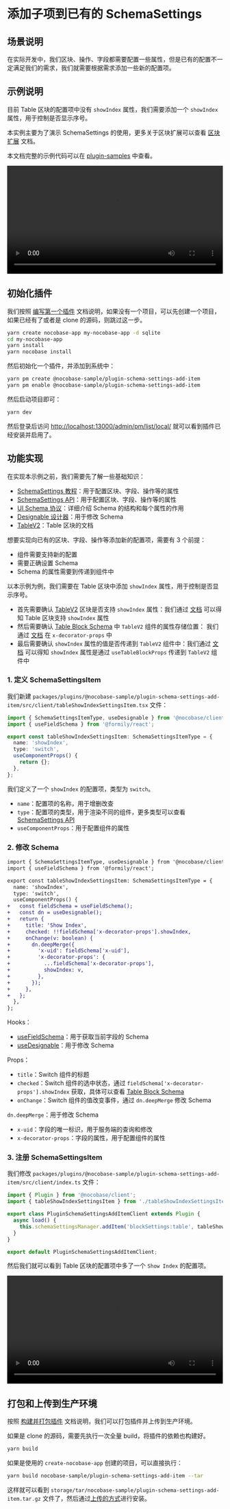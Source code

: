 # 添加子项到已有的 SchemaSettings

## 场景说明

在实际开发中，我们区块、操作、字段都需要配置一些属性，但是已有的配置不一定满足我们的需求，我们就需要根据需求添加一些新的配置项。

## 示例说明

目前 Table 区块的配置项中没有 `showIndex` 属性，我们需要添加一个 `showIndex` 属性，用于控制是否显示序号。

本实例主要为了演示 SchemaSettings 的使用，更多关于区块扩展可以查看 [区块扩展](/plugin-samples/block) 文档。

本文档完整的示例代码可以在 [plugin-samples](https://github.com/nocobase/plugin-samples/tree/main/packages/plugins/%40nocobase-sample/plugin-initializer-block-simple) 中查看。

<video width="100%" controls="">
  <source src="https://static-docs.nocobase.com/20240601161535_rec_.mp4" type="video/mp4" />
</video>

## 初始化插件

我们按照 [编写第一个插件](/development/your-fisrt-plugin) 文档说明，如果没有一个项目，可以先创建一个项目，如果已经有了或者是 clone 的源码，则跳过这一步。

```bash
yarn create nocobase-app my-nocobase-app -d sqlite
cd my-nocobase-app
yarn install
yarn nocobase install
```

然后初始化一个插件，并添加到系统中：

```bash
yarn pm create @nocobase-sample/plugin-schema-settings-add-item
yarn pm enable @nocobase-sample/plugin-schema-settings-add-item
```

然后启动项目即可：

```bash
yarn dev
```

然后登录后访问 [http://localhost:13000/admin/pm/list/local/](http://localhost:13000/admin/pm/list/local/) 就可以看到插件已经安装并启用了。

## 功能实现

在实现本示例之前，我们需要先了解一些基础知识：

- [SchemaSettings 教程](/development/client/ui-schema/settings)：用于配置区块、字段、操作等的属性
- [SchemaSettings API](https://client.docs.nocobase.com/core/ui-schema/schema-settings)：用于配置区块、字段、操作等的属性
- [UI Schema 协议](/development/client/ui-schema/what-is-ui-schema)：详细介绍 Schema 的结构和每个属性的作用
- [Designable 设计器](/development/client/ui-schema/designable)：用于修改 Schema
- [TableV2](https://client.docs.nocobase.com/components/table-v2)：Table 区块的文档

想要实现向已有的区块、字段、操作等添加新的配置项，需要有 3 个前提：

- 组件需要支持新的配置
- 需要正确设置 Schema
- Schema 的属性需要到传递到组件中

以本示例为例，我们需要在 Table 区块中添加 `showIndex` 属性，用于控制是否显示序号。

- 首先需要确认 [TableV2](https://client.docs.nocobase.com/components/table-v2) 区块是否支持 `showIndex` 属性：我们通过 [文档](https://client.docs.nocobase.com/components/table-v2) 可以得知 Table 区块支持 `showIndex` 属性
- 然后需要确认 [Table Block Schema](https://client.docs.nocobase.com/ui-schema/blocks/data/table) 中 `TableV2` 组件的属性存储位置： 我们通过 [文档](https://client.docs.nocobase.com/ui-schema/blocks/data/table) 在 `x-decorator-props` 中
- 最后需要确认 `showIndex` 属性的值是否传递到 `TableV2` 组件中：我们通过 [文档](https://client.docs.nocobase.com/ui-schema/blocks/data/table) 可以得知 `showIndex` 属性是通过 `useTableBlockProps` 传递到 `TableV2` 组件中

### 1. 定义 SchemaSettingsItem

我们新建 `packages/plugins/@nocobase-sample/plugin-schema-settings-add-item/src/client/tableShowIndexSettingsItem.tsx` 文件：

```ts
import { SchemaSettingsItemType, useDesignable } from '@nocobase/client';
import { useFieldSchema } from '@formily/react';

export const tableShowIndexSettingsItem: SchemaSettingsItemType = {
  name: 'showIndex',
  type: 'switch',
  useComponentProps() {
    return {};
  },
};
```

我们定义了一个 `showIndex` 的配置项，类型为 `switch`。

- `name`：配置项的名称，用于增删改查
- `type`：配置项的类型，用于渲染不同的组件，更多类型可以查看 [SchemaSettings API](https://client.docs.nocobase.com/core/ui-schema/schema-settings#built-in-components-and-types)
- `useComponentProps`：用于配置组件的属性

### 2. 修改 Schema

```diff
import { SchemaSettingsItemType, useDesignable } from '@nocobase/client';
import { useFieldSchema } from '@formily/react';

export const tableShowIndexSettingsItem: SchemaSettingsItemType = {
  name: 'showIndex',
  type: 'switch',
  useComponentProps() {
+   const fieldSchema = useFieldSchema();
+   const dn = useDesignable();
+   return {
+     title: 'Show Index',
+     checked: !!fieldSchema['x-decorator-props'].showIndex,
+     onChange(v: boolean) {
+       dn.deepMerge({
+         'x-uid': fieldSchema['x-uid'],
+         'x-decorator-props': {
+           ...fieldSchema['x-decorator-props'],
+           showIndex: v,
+         },
+       });
+     },
+   };
  },
};
```

Hooks：

- [useFieldSchema](https://client.docs.nocobase.com/core/ui-schema/designable#usefieldschema)：用于获取当前字段的 Schema
- [useDesignable](https://client.docs.nocobase.com/core/ui-schema/designable#usedesignable)：用于修改 Schema

Props：

- `title`：Switch 组件的标题
- `checked`：Switch 组件的选中状态，通过 `fieldSchema['x-decorator-props'].showIndex` 获取，具体可以查看 [Table Block Schema](https://client.docs.nocobase.com/ui-schema/blocks/data/table)
- `onChange`：Switch 组件的值改变事件，通过 `dn.deepMerge` 修改 Schema

`dn.deepMerge`：用于修改 Schema

- `x-uid`：字段的唯一标识，用于服务端的查询和修改
- `x-decorator-props`：字段的属性，用于配置组件的属性

### 3. 注册 SchemaSettingsItem

我们修改 `packages/plugins/@nocobase-sample/plugin-schema-settings-add-item/src/client/index.ts` 文件：

```ts
import { Plugin } from '@nocobase/client';
import { tableShowIndexSettingsItem } from './tableShowIndexSettingsItem'

export class PluginSchemaSettingsAddItemClient extends Plugin {
  async load() {
    this.schemaSettingsManager.addItem('blockSettings:table', tableShowIndexSettingsItem.name, tableShowIndexSettingsItem)
  }
}

export default PluginSchemaSettingsAddItemClient;
```

然后我们就可以看到 Table 区块的配置项中多了一个 `Show Index` 的配置项。

<video width="100%" controls="">
  <source src="https://static-docs.nocobase.com/20240601161535_rec_.mp4" type="video/mp4" />
</video>

## 打包和上传到生产环境

按照 [构建并打包插件](/development/your-fisrt-plugin#构建并打包插件) 文档说明，我们可以打包插件并上传到生产环境。

如果是 clone 的源码，需要先执行一次全量 build，将插件的依赖也构建好。

```bash
yarn build
```

如果是使用的 `create-nocobase-app` 创建的项目，可以直接执行：

```bash
yarn build nocobase-sample/plugin-schema-settings-add-item --tar
```

这样就可以看到 `storage/tar/nocobase-sample/plugin-schema-settings-add-item.tar.gz` 文件了，然后通过[上传的方式](/welcome/getting-started/plugin)进行安装。
